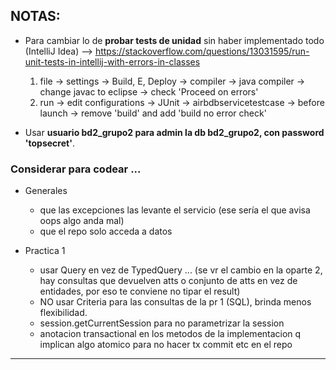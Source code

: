 ## NOTAS:

* Para cambiar lo de **probar tests de unidad** sin haber implementado todo (IntelliJ Idea)
	--> https://stackoverflow.com/questions/13031595/run-unit-tests-in-intellij-with-errors-in-classes 
	1. file -> settings -> Build, E, Deploy -> compiler -> java compiler -> change javac to eclipse -> check 'Proceed on errors'
	2. run -> edit configurations -> JUnit -> airbdbservicetestcase -> before launch -> remove 'build' and add 'build no error check'	

* Usar __usuario bd2_grupo2 para admin la db bd2_grupo2, con password 'topsecret'__.

### Considerar para codear ...

* Generales
	* que las excepciones las levante el servicio (ese sería el que avisa oops algo anda mal)
	* que el repo solo acceda a datos

* Practica 1
	* usar Query en vez de TypedQuery ... (se vr el cambio en la oparte 2, hay consultas que devuelven atts o conjunto de atts
	en vez de entidades, por eso te conviene no tipar el result)
	* NO usar Criteria para las consultas de la pr 1 (SQL), brinda menos flexibilidad.
	* session.getCurrentSession para no parametrizar la session
	* anotacion transactional en los metodos de la implementacion q implican algo atomico para no hacer tx commit etc en el
	repo
---



